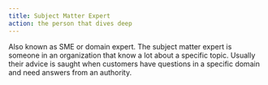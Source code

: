 ```yaml
---
title: Subject Matter Expert
action: the person that dives deep
---
```


Also known as SME or domain expert. The subject matter expert is someone in an organization that know a lot about a specific topic. Usually their advice is saught when customers have questions in a specific domain and need answers from an authority.
